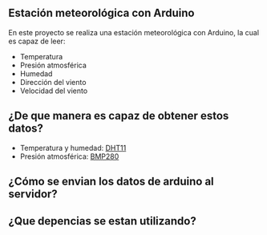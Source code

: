 ## Estación meteorológica con Arduino
En este proyecto se realiza una estación meteorológica con Arduino, la cual es capaz de leer:
<ul>
  <li>Temperatura</li>
  <li>Presión atmosférica</li>
  <li>Humedad</li>
  <li>Dirección del viento</li>
  <li>Velocidad del viento</li>
</ul>

## ¿De que manera es capaz de obtener estos datos?

<ul>
  <li>Temperatura y humedad: <a href="https://www.hwlibre.com/dht11/">DHT11</a> </li>
  <li>Presión atmosférica: <a href="https://store.prometec.net/producto/sensor-bmp280-temp-presion-altitud/">BMP280</a> </li>
</ul>

## ¿Cómo se envian los datos de arduino al servidor?

## ¿Que depencias se estan utilizando?
